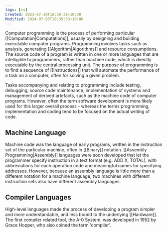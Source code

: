 ```yaml
---
tags: [cs]
Created: 2023-07-10T16:39:31+10:00
Modified: 2024-07-03T19:35:33+10:00
---
```

Computer programming is the process of performing particular [[Computation|Computations]], usually by designing and building executable computer programs. Programming involves tasks such as analysis, generating [[Algorithm|Algorithms]] and resource consumptions. The source code of a program is written in one or more languages that are intelligible to programmers, rather than machine code, which is directly executable by the central processing unit. The purpose of programming is to find a sequence of [[Instructions]] that will automate the performance of a task on a computer, often for solving a given problem.

Tasks accompanying and relating to programming include testing, debugging, source code maintenance, implementation of systems and management of derived artefacts, such as the machine code of computer programs. However, often the term software development is more likely used for this larger overall process - whereas the terms programming, implementation and coding tend to be focused on the actual writing of code.

## Machine Language
Machine code was the language of early programs, written in the instruction set of the particular machine, often in [[Binary]] notation. [[Assembly Programming|Assembly]] languages were soon developed that let the programmer specify instruction in a text format (e.g. ADD X, TOTAL), with abbreviations for each operation code and meaningful names for specifying addresses. However, because an assembly language is little more than a different notation for a machine language, two machines with different instruction sets also have different assembly languages.

## Compiler Languages
High-level languages made the process of developing a program simpler and more understandable, and less bound to the underlying [[Hardware]]. The first compiler related tool, the A-0 System, was developed in 1952 by Grace Hopper, who also coined the term 'compiler'.